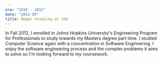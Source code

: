 ```yaml
---
era: "2010 - 2012"
date: "2012-09"
title: Began studying at JHU
---
```


In Fall 2012, I enrolled in Johns Hopkins University's Engineering Program for
Professionals to study towards my Masters degree part time. I studied Computer
Science again with a concentration in Software Enginnering. I enjoy the software
engineering process and the complex problems it aims to solve so I'm looking
forward to my coursework.
